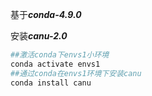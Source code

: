 基于***conda-4.9.0***

安装***canu-2.0***

```bash
##激活conda下envs1小环境
conda activate envs1
##通过conda在envs1环境下安装canu
conda install canu
```
